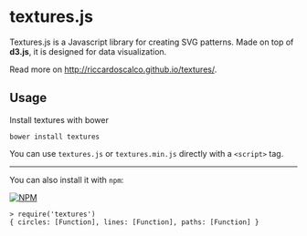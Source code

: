 textures.js
========

Textures.js is a Javascript library for creating SVG patterns.
Made on top of **d3.js**, it is designed for data visualization.

Read more on http://riccardoscalco.github.io/textures/.

## Usage

Install textures with bower
```
bower install textures
```

You can use `textures.js` or `textures.min.js` directly with a `<script>` tag.

-----------

You can also install it with `npm`:

[![NPM](https://nodei.co/npm/textures.png)](https://nodei.co/npm/textures/)

```
> require('textures')
{ circles: [Function], lines: [Function], paths: [Function] }
```
